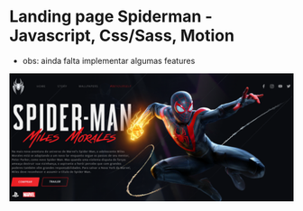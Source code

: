 # Landing page Spiderman - Javascript, Css/Sass, Motion

- obs: ainda falta implementar algumas features

![obs: ainda está em desenvolvimento](./img/spiderman.png)
